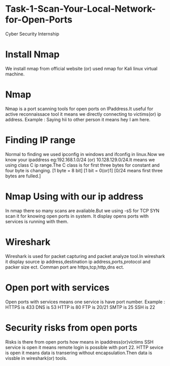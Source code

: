 # Task-1-Scan-Your-Local-Network-for-Open-Ports
Cyber Security Internship
# Install Nmap 
We install nmap from official website (or) used nmap for Kali linux virtual machine.
# Nmap
Nmap is a  port scanning tools for open ports on IPaddress.It useful for active reconnaissace tool it means we directly connecting to victims(or) ip address.
Example : Saying hii to other person it means hey I am here.

# Finding IP range
Normal to finding we used ipconfig in windows and ifconfig in linux.Now we know your ipaddress eg:192.168.1.0/24 (or) 10.128.129.0/24.It means we using class C ip range.The C class is for first three bytes for constant and four byte is changing.
[1 byte = 8 bit] [1 bit = 0(or)1] [0/24 means first three bytes are fulled.]

# Nmap Using with our ip address
In nmap there so many scans are avaliable.But we using -sS for TCP SYN scan it for knowing open ports in system.
It display opens ports with services is running with them.

# Wireshark
Wireshark is used for packet capturing and packet analyze tool.In wireshark it display source ip address,destination ip address,ports,protocol and packer size ect.
Comman port are https,tcp,http,dns ect.

# Open port with services
Open ports with services means one service is have port number.
Example : HTTPS is 433
          DNS is 53
          HTTP is 80
          FTP is 20/21
          SMTP is 25
          SSH is 22

# Security risks from open ports
Risks is there from open ports how means in ipaddress(or)victims SSH service is open it means remote login is possible with port 22.
HTTP sevice is open it means data is transering without encapsulation.Then data is vissble in wireshark(or) tools.
